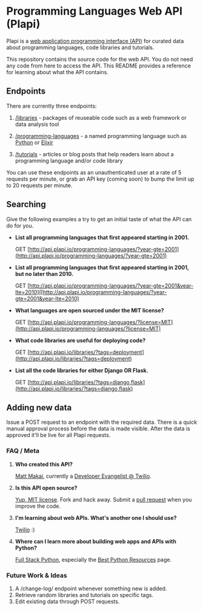 # Programming Languages Web API (Plapi)
Plapi is a 
[web application programming interface (API)](https://www.fullstackpython.com/application-programming-interface.html) 
for curated data about programming languages, code libraries and tutorials. 

This repository contains the source code for the web API. You do not
need any code from here to access the API. This README provides a
reference for learning about what the API contains.


## Endpoints
There are currently three endpoints:

1. [/libraries](http://api.plapi.io/libraries/) - packages of reuseable code 
   such as a web framework or data analysis tool

1. [/programming-languages](http://api.plapi.io/programming-languages/) -
   a named programming language such as 
   [Python](http://api.plapi.io/programming-languages/python) or 
   [Elixir](http://api.plapi.io/programming-languages/elixir)

1. [/tutorials](http://api.plapi.io/tutorials/) - articles or blog posts
   that help readers learn about a programming language and/or code library


You can use these endpoints as an unauthenticated user at a rate of 5 
requests per minute, or grab an API key (coming soon) to bump the limit up 
to 20 requests per minute.


## Searching
Give the following examples a try to get an initial taste of what the API
can do for you.

* **List all programming languages that first appeared starting in 2001.**

  GET [http://api.plapi.io/programming-languages/?year-gte=2001](http://api.plapi.io/programming-languages/?year-gte=2001)


* **List all programming languages that first appeared starting in 2001,
  but no later than 2010.**

  GET [http://api.plapi.io/programming-languages/?year-gte=2001&year-lte=2010]([http://api.plapi.io/programming-languages/?year-gte=2001&year-lte=2010)


* **What languages are open sourced under the MIT license?**

  GET [http://api.plapi.io/programming-languages/?license=MIT](http://api.plapi.io/programming-languages/?license=MIT)


* **What code libraries are useful for deploying code?**

  GET [http://api.plapi.io/libraries/?tags=deployment](http://api.plapi.io/libraries/?tags=deployment)


* **List all the code libraries for either Django OR Flask.**

  GET [http://api.plapi.io/libraries/?tags=django,flask](http://api.plapi.io/libraries/?tags=django,flask)


## Adding new data
Issue a POST request to an endpoint with the required data. There is a
quick manual approval process before the data is made visible. After the 
data is approved it'll be live for all Plapi requests.


### FAQ / Meta
1. **Who created this API?**

    [Matt Makai](http://www.mattmakai.com/), currently a 
    [Developer Evangelist @ Twilio](https://www.twilio.com/blog/2014/02/introducing-developer-evangelist-matt-makai.html).


1. **Is this API open source?**

    [Yup, MIT license](https://github.com/makaimc/plapi/LICENSE). Fork and 
    hack away. Submit a 
    [pull request](https://github.com/makaimc/plapi/pulls) when you improve
    the code.


1. **I'm learning about web APIs. What's another one I should use?**

    [Twilio](https://twilio.com/api) :)


1. **Where can I learn more about building web apps and APIs with Python?**

    [Full Stack Python](https://www.fullstackpython.com), especially the
    [Best Python Resources](https://www.fullstackpython.com/best-python-resources.html)
    page.


### Future Work & Ideas
1. A /change-log/ endpoint whenever something new is added.
1. Retrieve random libraries and tutorials on specific tags.
1. Edit existing data through POST requests.

